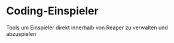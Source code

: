 Coding-Einspieler
=================

Tools um Einspieler direkt innerhalb von Reaper zu verwalten und abzuspielen
